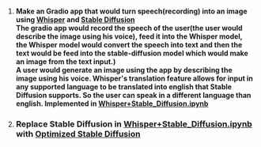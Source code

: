 1. #### Make an Gradio app that would turn speech(recording) into an image using [Whisper](https://github.com/openai/whisper) and [Stable Diffusion](https://github.com/CompVis/stable-diffusion)<br /> The gradio app would record the speech of the user(the user would describe the image using his voice), feed it into the Whisper model, the Whisper model would convert the speech into text and then the text would be feed into the stable-diffusion model which would make an image from the text input.)<br /> A user would generate an image using the app by describing the image using his voice. Whisper's translation feature allows for input in any supported language to be translated into english that Stable Diffusion supports. So the user can speak in a different language than english. Implemented in [Whisper+Stable_Diffusion.ipynb](https://github.com/sliscak/notebooks/blob/main/Whisper%2BStable_Diffusion.ipynb)
2. ### Replace Stable Diffusion in [Whisper+Stable_Diffusion.ipynb](https://github.com/sliscak/notebooks/blob/main/Whisper%2BStable_Diffusion.ipynb) with [Optimized Stable Diffusion](https://github.com/basujindal/stable-diffusion/tree/main/optimizedSD) 
